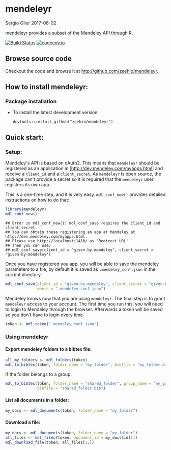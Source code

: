 mendeleyr
================
Sergio Oller
2017-06-02

mendeleyr provides a subset of the Mendeley API through R.

[![Build Status](https://travis-ci.org/zeehio/mendeleyr.svg?branch=master)](https://travis-ci.org/zeehio/mendeleyr) [![codecov.io](https://codecov.io/github/zeehio/mendeleyr/coverage.svg?branch=master)](https://codecov.io/github/zeehio/mendeleyr)

Browse source code
------------------

Checkout the code and browse it at <http://github.com/zeehio/mendeleyr>.

How to install mendeleyr:
-------------------------

### Package installation

-   To install the latest development version:

        devtools::install_github("zeehio/mendeleyr")

Quick start:
------------

### Setup:

Mendeley's API is based on oAuth2. This means that `mendeleyr` should be registered as an application in \[<http://dev.mendeley.com/myapps.html>\] and receive a `client_id` and a `client_secret`. As `mendeleyr` is open source, the package can't provide a secret so it is required that the `mendeleyr` user registers its own app.

This is a one-time step, and it is very easy. `mdl_conf_new()` provides detailed instructions on how to do that:

``` r
library(mendeleyr)
mdl_conf_new()
```

    ## Error in mdl_conf_new(): mdl_conf_save requires the client_id and client_secret.
    ## You can obtain these registering an app at Mendeley at http://dev.mendeley.com/myapps.html.
    ## Please use http://localhost:1410/ as 'Redirect URL'
    ## Then you can use:
    ## mdl_conf_save(client_id = "given-by-mendeley", client_secret = "given-by-mendeley")

Once you have registered you app, you will be able to save the mendeley parameters to a file, by default it is saved as `.mendeley_conf.json` in the current directory.

``` r
mdl_conf_save(client_id = "given-by-mendeley", client_secret = "given-by-mendeley",
              where = ".mendeley_conf.json")
```

Mendeley knows now that you are using `mendeleyr`. The final step is to grant `mendeleyr` access to your account. The first time you run this, you will need to login to Mendeley through the browser. Afterwards a token will be saved so you don't have to login every time.

``` r
token <- mdl_token(".mendeley_conf.json")
```

### Using mendeleyr

#### Export mendeley folders to a bibtex file:

``` r
all_my_folders <- mdl_folders(token)
mdl_to_bibtex(token, folder_name = "my_folder", bibfile = "my_folder.bib")
```

If the folder belongs to a group:

``` r
mdl_to_bibtex(token, folder_name = "shared_folder", group_name = "my_group",
              bibfile = "shared_folder.bib")
```

#### List all documents in a folder:

``` r
my_docs <- mdl_documents(token, folder_name = "my_folder")
```

#### Download a file:

``` r
my_docs <- mdl_documents(token, folder_name = "my_folder")
all_files <- mdl_files(token, document_id = my_docs$id[1])
mdl_download_file(token, all_files[1,])
```
